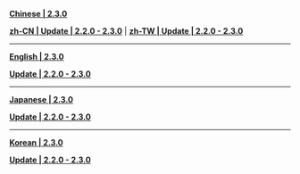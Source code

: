 **[Chinese | 2.3.0](https://autopatchos.starrails.com/client/download/20240608160515_WaNfKntJ7dt6k6rt/PC/Chinese.zip)**

**[zh-CN | Update | 2.2.0 - 2.3.0](https://autopatchos.starrails.com/client/diff/hkrpg_global/audio_zh-cn_2.2.0_2.3.0_hdiff_LRjKxodieEGIvihp.zip)** | 
**[zh-TW | Update | 2.2.0 - 2.3.0](https://autopatchos.starrails.com/client/diff/hkrpg_global/audio_zh-tw_2.2.0_2.3.0_hdiff_CwllgevcmHwxhzDo.zip)**

---

**[English | 2.3.0](https://autopatchos.starrails.com/client/download/20240608160515_WaNfKntJ7dt6k6rt/PC/English.zip)**

**[Update | 2.2.0 - 2.3.0](https://autopatchos.starrails.com/client/diff/hkrpg_global/audio_en-us_2.2.0_2.3.0_hdiff_IIqIrAnQHWgoHAvv.zip)**

---

**[Japanese | 2.3.0](https://autopatchos.starrails.com/client/download/20240608160515_WaNfKntJ7dt6k6rt/PC/Japanese.zip)**

**[Update | 2.2.0 - 2.3.0](https://autopatchos.starrails.com/client/diff/hkrpg_global/audio_ja-jp_2.2.0_2.3.0_hdiff_lLfHxWLEsHrwcKPJ.zip)**

---

**[Korean | 2.3.0](https://autopatchos.starrails.com/client/download/20240608160515_WaNfKntJ7dt6k6rt/PC/Korean.zip)**

**[Update | 2.2.0 - 2.3.0](https://autopatchos.starrails.com/client/diff/hkrpg_global/audio_ko-kr_2.2.0_2.3.0_hdiff_SuitLwSAzZXXXFLX.zip)**
